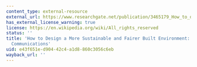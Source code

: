 ```yaml
---
content_type: external-resource
external_url: https://www.researchgate.net/publication/3465179_How_to_design_a_more_sustainable_and_fairer_built_environment_Transport_and_communications
has_external_license_warning: true
license: https://en.wikipedia.org/wiki/All_rights_reserved
status: ''
title: 'How to Design a More Sustainable and Fairer Built Environment: Transport and
  Communications'
uid: e43f651e-d904-42c4-a1d8-860c3056c6eb
wayback_url: ''
---
```

